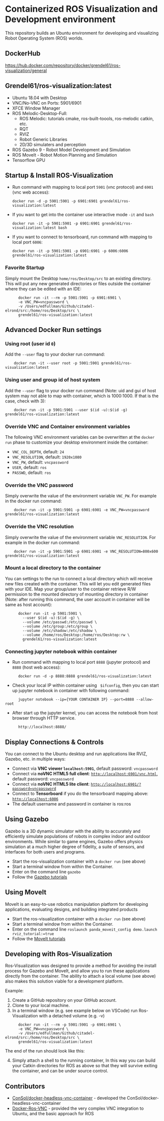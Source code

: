 # Containerized ROS Visualization and Development environment 

This repository builds an Ubuntu environment for developing and visualizing Robot Operating System (ROS) worlds. 
## DockerHub
https://hub.docker.com/repository/docker/grendel61/ros-visualization/general

## Grendel61/ros-visualization:latest
* Ubuntu 18.04 with Desktop
* VNC/No-VNC on Ports: 5901/6901
* XFCE Window Manager
* ROS Melodic-Desktop-Full:
  * ROS Melodic: tutorials cmake, ros-built-toools, ros-melodic catkin, etc. 
  * RQT
  * RVIZ
  * Robot Generic Libraries
  * 2D/3D simulaters and perception
* ROS Gazebo 9 - Robot Model Development and Simulation
* ROS MoveIt - Robot Motion Planning and Simulation
* Tensorflow GPU

## Startup & Install ROS-Visualization
- Run command with mapping to local port `5901` (vnc protocol) and `6901` (vnc web access):

      docker run -d -p 5901:5901 -p 6901:6901 grendel61/ros-visualization:latest 

- If you want to get into the container use interactive mode `-it` and `bash`
      
      docker run -it -p 5901:5901 -p 6901:6901 grendel61/ros-visualization:latest bash

- If you want to connect to tensorboard, run command with mapping to local port `6006`:
      
      docker run -it -p 5901:5901 -p 6901:6901 -p 6006:6006 grendel61/ros-visualization:latest 
### Favorite Startup
Simply mount the Desktop `home/ros/Desktop/src` to an existing directory. This will put any new generated directories or files outside the container where they can be edited with an IDE:
```
      docker run -it --rm -p 5901:5901 -p 6901:6901 \
      -e VNC_PW=vncpassword \
      -v /Users/edfullman/Github/citadel-elrond/src:/home/ros/Desktop/src \
      grendel61/ros-visualization:latest 
```

## Advanced Docker Run settings

### Using root (user id `0`)
Add the `--user` flag to your docker run command:
```
    docker run -it --user root -p 5901:5901 grendel61/ros-visualization:latest 
```
### Using user and group id of host system
Add the `--user` flag to your docker run command (Note: uid and gui of host system may not able to map with container, which is 1000:1000. If that is the case, check with 3):
```
    docker run -it -p 5901:5901 --user $(id -u):$(id -g) grendel61/ros-visualization:latest 
```
### Override VNC and Container environment variables
The following VNC environment variables can be overwritten at the `docker run` phase to customize your desktop environment inside the container:
* `VNC_COL_DEPTH`, default: `24`
* `VNC_RESOLUTION`, default: `1920x1080`
* `VNC_PW`, default: `vncpassword`
* `USER`, default: `ros`
* `PASSWD`, default: `ros`

### Override the VNC password
Simply overwrite the value of the environment variable `VNC_PW`. For example in
the docker run command:
```
    docker run -it -p 5901:5901 -p 6901:6901 -e VNC_PW=vncpassword grendel61/ros-visualization:latest 
```
### Override the VNC resolution
Simply overwrite the value of the environment variable `VNC_RESOLUTION`. For example in
the docker run command:
```
    docker run -it -p 5901:5901 -p 6901:6901 -e VNC_RESOLUTION=800x600 grendel61/ros-visualization:latest 
```
### Mount a local directory to the container
You can settings to the run to connect a local directory which will receive new files created with the container. This will let you edit generated files with your IDE. Map your group/user to the container retrieve R/W permission to the mounted directory of mounting directory in container (Note: after running this command, the user account in container will be same as host account):
```
      docker run -it -p 5901:5901 \
        --user $(id -u):$(id -g) \
        --volume /etc/passwd:/etc/passwd \
        --volume /etc/group:/etc/group \
        --volume /etc/shadow:/etc/shadow \
        --volume /home/ros/Desktop:/home/ros/Desktop:rw \
        grendel61/ros-visualization:latest
```

### Connecting jupyter notebook within container
- Run command with mapping to local port `8888` (jupyter protocol) and `8888` (host web access):
```
      docker run -d -p 8888:8888 grendel61/ros-visualization:latest 
```
- Check your local IP within container using `` $ifconfig``, then you can start up jupyter notebook in container with following command: 
```
      jupyter notebook --ip={YOUR CONTAINER IP} --port=8888 --allow-root
```
- After start up the jupyter kernel, you can access the notebook from host browser through HTTP service.
```
      http://localhost:8888/
```
## Display Connections & Controls
You can connect to the Ubuntu desktop and run applications like RVIZ, Gazebo, etc. in multiple ways:
* Connect via __VNC viewer `localhost:5901`__, default password: `vncpassword`
* Connect via __noVNC HTML5 full client__: [`http://localhost:6901/vnc.html`](http://localhost:6901/vnc.html), default password: `vncpassword` 
* Connect via __noVNC HTML5 lite client__: [`http://localhost:6901/?password=vncpassword`](http://localhost:6901/?password=vncpassword) 
* Connect to __Tensorboard__ if you do the tensorboard mapping above: [`http://localhost:6006`](http://localhost:6006)
* The default username and password in container is ros:ros

## Using Gazebo
Gazebo is a 3D dynamic simulator with the ability to accurately and efficiently simulate populations of robots in complex indoor and outdoor environments. While similar to game engines, Gazebo offers physics simulation at a much higher degree of fidelity, a suite of sensors, and interfaces for both users and programs.
- Start the ros-visualization container with a `docker run` (see above)
- Start a terminal window from within the Container. 
- Enter on the command line `gazebo`
- Follow the [Gazebo tutorials](http://gazebosim.org/tutorials?cat=get_started) 
## Using MoveIt
MoveIt is an easy-to-use robotics manipulation platform for developing applications, evaluating designs, and building integrated products
- Start the ros-visualization container with a `docker run` (see above)
- Start a terminal window from within the Container. 
- Enter on the command line `roslaunch panda_moveit_config demo.launch rviz_tutorial:=true`
- Follow the [MoveIt tutorials](https://ros-planning.github.io/moveit_tutorials/)
## Developing with Ros-Visualization
Ros-Visualization was designed to provide a method for avoiding the install process for Gazebo and MoveIt, and allow you to run these applications directly from the container. The ability to attach a local volume (see above) also makes this solution viable for a development platform. 

Example:
1) Create a GitHub repository on your GitHub account. 
2) Clone to your local machine. 
3) In a terminal window (e.g. see example below on VSCode) run Ros-Visualization with a detached volume (e.g. -v) 

```
      docker run -it --rm -p 5901:5901 -p 6901:6901 \
      -e VNC_PW=vncpassword \
      -v /Users/edfullman/Github/citadel-elrond/src:/home/ros/Desktop/src \
      grendel61/ros-visualization:latest 
```
The end of the run should look like this:

4) Simply attach a shell to the running container, In this way you can build your Catkin directories for ROS as above so that they will survive exiting the container, and can be under source control. 

## Contributors
* [ConSol/docker-headless-vnc-container](https://github.com/ConSol/docker-headless-vnc-container) - developed the ConSol/docker-headless-vnc-container
* [Docker-Ros-VNC](https://github.com/henry2423/docker-ros-vnc) - provided the very complex VNC integration to Ubuntu, and the basic approach for ROS
